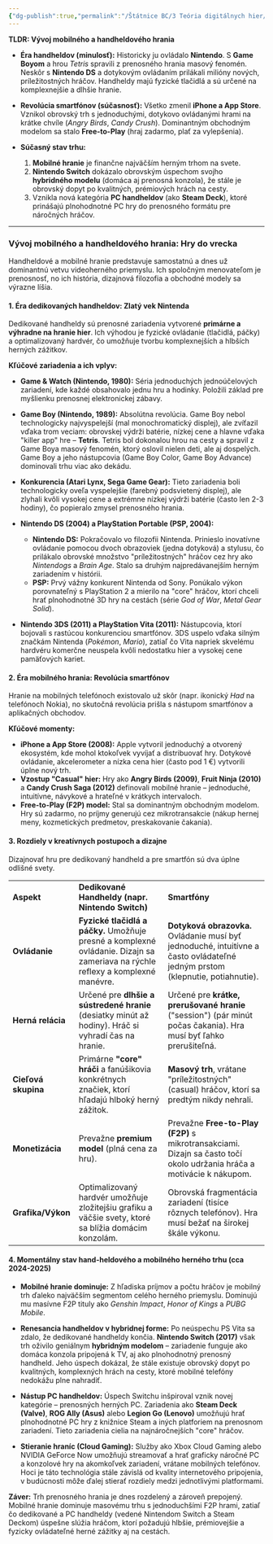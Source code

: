 ```yaml
---
{"dg-publish":true,"permalink":"/Štátnice BC/3 Teória digitálnych hier/26 Vývoj mobilného hrania/","created":"2025-06-20T23:36:28.307+02:00","updated":"2025-06-28T19:47:39.945+02:00"}
---
```


**TLDR: Vývoj mobilného a handheldového hrania**

- **Éra handheldov (minulosť):** Historicky ju ovládalo **Nintendo**. S **Game Boyom** a hrou _Tetris_ spravili z prenosného hrania masový fenomén. Neskôr s **Nintendo DS** a dotykovým ovládaním prilákali milióny nových, príležitostných hráčov. Handheldy majú fyzické tlačidlá a sú určené na komplexnejšie a dlhšie hranie.
    
- **Revolúcia smartfónov (súčasnosť):** Všetko zmenil **iPhone a App Store**. Vznikol obrovský trh s jednoduchými, dotykovo ovládanými hrami na krátke chvíle (_Angry Birds_, _Candy Crush_). Dominantným obchodným modelom sa stalo **Free-to-Play** (hraj zadarmo, plať za vylepšenia).
    
- **Súčasný stav trhu:**
    
    1. **Mobilné hranie** je finančne najväčším herným trhom na svete.
    2. **Nintendo Switch** dokázalo obrovským úspechom svojho **hybridného modelu** (domáca aj prenosná konzola), že stále je obrovský dopyt po kvalitných, prémiových hrách na cesty.
    3. Vznikla nová kategória **PC handheldov** (ako **Steam Deck**), ktoré prinášajú plnohodnotné PC hry do prenosného formátu pre náročných hráčov.

---

### **Vývoj mobilného a handheldového hrania: Hry do vrecka**

Handheldové a mobilné hranie predstavuje samostatnú a dnes už dominantnú vetvu videoherného priemyslu. Ich spoločným menovateľom je prenosnosť, no ich história, dizajnová filozofia a obchodné modely sa výrazne líšia.

#### **1. Éra dedikovaných handheldov: Zlatý vek Nintenda**

Dedikované handheldy sú prenosné zariadenia vytvorené **primárne a výhradne na hranie hier**. Ich výhodou je fyzické ovládanie (tlačidlá, páčky) a optimalizovaný hardvér, čo umožňuje tvorbu komplexnejších a hlbších herných zážitkov.

**Kľúčové zariadenia a ich vplyv:**

- **Game & Watch (Nintendo, 1980):** Séria jednoduchých jednoúčelových zariadení, kde každé obsahovalo jednu hru a hodinky. Položili základ pre myšlienku prenosnej elektronickej zábavy.
    
- **Game Boy (Nintendo, 1989):** Absolútna revolúcia. Game Boy nebol technologicky najvyspelejší (mal monochromatický displej), ale zvíťazil vďaka trom veciam: obrovskej výdrži batérie, nízkej cene a hlavne vďaka "killer app" hre – **Tetris**. Tetris bol dokonalou hrou na cesty a spravil z Game Boya masový fenomén, ktorý oslovil nielen deti, ale aj dospelých. Game Boy a jeho nástupcovia (Game Boy Color, Game Boy Advance) dominovali trhu viac ako dekádu.
    
- **Konkurencia (Atari Lynx, Sega Game Gear):** Tieto zariadenia boli technologicky oveľa vyspelejšie (farebný podsvietený displej), ale zlyhali kvôli vysokej cene a extrémne nízkej výdrži batérie (často len 2-3 hodiny), čo popieralo zmysel prenosného hrania.
    
- **Nintendo DS (2004) a PlayStation Portable (PSP, 2004):**
    
    - **Nintendo DS:** Pokračovalo vo filozofii Nintenda. Prinieslo inovatívne ovládanie pomocou dvoch obrazoviek (jedna dotyková) a stylusu, čo prilákalo obrovské množstvo "príležitostných" hráčov cez hry ako _Nintendogs_ a _Brain Age_. Stalo sa druhým najpredávanejším herným zariadením v histórii.
    - **PSP:** Prvý vážny konkurent Nintenda od Sony. Ponúkalo výkon porovnateľný s PlayStation 2 a mierilo na "core" hráčov, ktorí chceli hrať plnohodnotné 3D hry na cestách (série _God of War_, _Metal Gear Solid_).
- **Nintendo 3DS (2011) a PlayStation Vita (2011):** Nástupcovia, ktorí bojovali s rastúcou konkurenciou smartfónov. 3DS uspelo vďaka silným značkám Nintenda (_Pokémon_, _Mario_), zatiaľ čo Vita napriek skvelému hardvéru komerčne neuspela kvôli nedostatku hier a vysokej cene pamäťových kariet.
    

#### **2. Éra mobilného hrania: Revolúcia smartfónov**

Hranie na mobilných telefónoch existovalo už skôr (napr. ikonický _Had_ na telefónoch Nokia), no skutočná revolúcia prišla s nástupom smartfónov a aplikačných obchodov.

**Kľúčové momenty:**

- **iPhone a App Store (2008):** Apple vytvoril jednoduchý a otvorený ekosystém, kde mohol ktokoľvek vyvíjať a distribuovať hry. Dotykové ovládanie, akcelerometer a nízka cena hier (často pod 1 €) vytvorili úplne nový trh.
- **Vzostup "Casual" hier:** Hry ako **Angry Birds (2009)**, **Fruit Ninja (2010)** a **Candy Crush Saga (2012)** definovali mobilné hranie – jednoduché, intuitívne, návykové a hrateľné v krátkych intervaloch.
- **Free-to-Play (F2P) model:** Stal sa dominantným obchodným modelom. Hry sú zadarmo, no príjmy generujú cez mikrotransakcie (nákup hernej meny, kozmetických predmetov, preskakovanie čakania).

#### **3. Rozdiely v kreatívnych postupoch a dizajne**

Dizajnovať hru pre dedikovaný handheld a pre smartfón sú dva úplne odlišné svety.

|   |   |   |
|---|---|---|
|**Aspekt**|**Dedikované Handheldy (napr. Nintendo Switch)**|**Smartfóny**|
|**Ovládanie**|**Fyzické tlačidlá a páčky.** Umožňuje presné a komplexné ovládanie. Dizajn sa zameriava na rýchle reflexy a komplexné manévre.|**Dotyková obrazovka.** Ovládanie musí byť jednoduché, intuitívne a často ovládateľné jedným prstom (klepnutie, potiahnutie).|
|**Herná relácia**|Určené pre **dlhšie a sústredené hranie** (desiatky minút až hodiny). Hráč si vyhradí čas na hranie.|Určené pre **krátke, prerušované hranie** ("session") (pár minút počas čakania). Hra musí byť ľahko prerušiteľná.|
|**Cieľová skupina**|Primárne **"core" hráči** a fanúšikovia konkrétnych značiek, ktorí hľadajú hlboký herný zážitok.|**Masový trh**, vrátane "príležitostných" (casual) hráčov, ktorí sa predtým nikdy nehrali.|
|**Monetizácia**|Prevažne **premium model** (plná cena za hru).|Prevažne **Free-to-Play (F2P)** s mikrotransakciami. Dizajn sa často točí okolo udržania hráča a motivácie k nákupom.|
|**Grafika/Výkon**|Optimalizovaný hardvér umožňuje zložitejšiu grafiku a väčšie svety, ktoré sa blížia domácim konzolám.|Obrovská fragmentácia zariadení (tisíce rôznych telefónov). Hra musí bežať na širokej škále výkonu.|

#### **4. Momentálny stav hand-heldového a mobilného herného trhu (cca 2024-2025)**

- **Mobilné hranie dominuje:** Z hľadiska príjmov a počtu hráčov je mobilný trh ďaleko najväčším segmentom celého herného priemyslu. Dominujú mu masívne F2P tituly ako _Genshin Impact_, _Honor of Kings_ a _PUBG Mobile_.
    
- **Renesancia handheldov v hybridnej forme:** Po neúspechu PS Vita sa zdalo, že dedikované handheldy končia. **Nintendo Switch (2017)** však trh oživilo geniálnym **hybridným modelom** – zariadenie funguje ako domáca konzola pripojená k TV, aj ako plnohodnotný prenosný handheld. Jeho úspech dokázal, že stále existuje obrovský dopyt po kvalitných, komplexných hrách na cesty, ktoré mobilné telefóny nedokážu plne nahradiť.
    
- **Nástup PC handheldov:** Úspech Switchu inšpiroval vznik novej kategórie – prenosných herných PC. Zariadenia ako **Steam Deck (Valve)**, **ROG Ally (Asus)** alebo **Legion Go (Lenovo)** umožňujú hrať plnohodnotné PC hry z knižnice Steam a iných platforiem na prenosnom zariadení. Tieto zariadenia cielia na najnáročnejších "core" hráčov.
    
- **Stieranie hraníc (Cloud Gaming):** Služby ako Xbox Cloud Gaming alebo NVIDIA GeForce Now umožňujú streamovať a hrať graficky náročné PC a konzolové hry na akomkoľvek zariadení, vrátane mobilných telefónov. Hoci je táto technológia stále závislá od kvality internetového pripojenia, v budúcnosti môže ďalej stierať rozdiely medzi jednotlivými platformami.
    

**Záver:** Trh prenosného hrania je dnes rozdelený a zároveň prepojený. Mobilné hranie dominuje masovému trhu s jednoduchšími F2P hrami, zatiaľ čo dedikované a PC handheldy (vedené Nintendom Switch a Steam Deckom) úspešne slúžia hráčom, ktorí požadujú hlbšie, prémiovejšie a fyzicky ovládateľné herné zážitky aj na cestách.